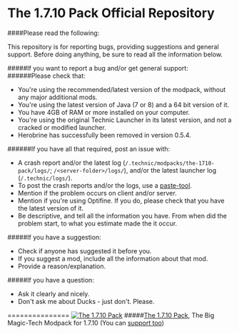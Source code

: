 The 1.7.10 Pack Official Repository
===============
####Please read the following:

This repository is for reporting bugs, providing suggestions and general support.
Before doing anything, be sure to read all the information below.

#####If you want to report a bug and/or get general support:
######Please check that:
- You're using the recommended/latest version of the modpack, without any major additional mods.
- You're using the latest version of Java (7 or 8) and a 64 bit version of it.
- You have 4GB of RAM or more installed on your computer.
- You're using the original Technic Launcher in its latest version, and not a cracked or modified launcher.
- Herobrine has successfully been removed in version 0.5.4.

######If you have all that required, post an issue with:
- A crash report and/or the latest log (`/.technic/modpacks/the-1710-pack/logs/`; `/<server-folder>/logs/`), and/or the latest launcher log (`/.technic/logs/`).
- To post the crash reports and/or the logs, use a [paste-tool](http://paste.ubuntu.com).
- Mention if the problem occurs on client and/or server.
- Mention if you're using Optifine. If you do, please check that you have the latest version of it.
- Be descriptive, and tell all the information you have. From when did the problem start, to what you estimate made the it occur.
 
#####If you have a suggestion:
- Check if anyone has suggested it before you.
- If you suggest a mod, include all the information about that mod.
- Provide a reason/explanation.

#####If you have a question:
- Ask it clearly and nicely.
- Don't ask me about Ducks - just don't. Please.

===============
[![The 1.7.10 Pack](http://i.imgur.com/ojW71W9.png)](http://the-1710-pack.com)
#####[The 1.7.10 Pack](http://the-1710-pack.com/), The Big Magic-Tech Modpack for 1.7.10
(You can [support too](http://bit.ly/The-1-7-10-Pack-Donations))
